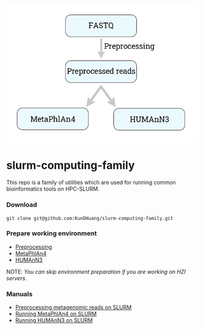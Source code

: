 !["Overall Processes of This Script"](./figs/Overall%20workflow.png)

# slurm-computing-family
This repo is a family of utilities which are used for running common bioinformatics tools on HPC-SLURM.

### Download
~~~
git clone git@github.com:KunDHuang/slurm-computing-family.git
~~~

### Prepare working environment

* [Preprocessing]()
* [MetaPhlAn4]()
* [HUMAnN3]()

NOTE: *You can skip environment preparation if you are working on HZI servers.*

### Manuals
* [Preprocessing metagenomic reads on SLURM](./docs/preprocessing_reads.md)
* [Running MetaPhlAn4 on SLURM](./docs/run_slurm-metaphlan4-beta2.md)
* [Running HUMAnN3 on SLURM](./docs/run_humann3_metagenomic.md)